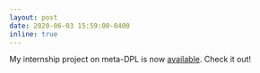 ```yaml
---
layout: post
date: 2020-06-03 15:59:00-0400
inline: true
---
```


My internship project on meta-DPL is now [available](https://arxiv.org/pdf/2006.02588.pdf). Check it out!